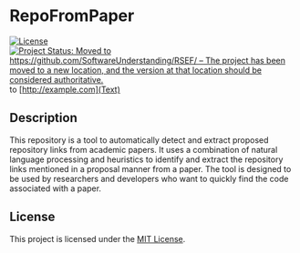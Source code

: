 # RepoFromPaper

[![License](https://img.shields.io/badge/license-MIT-blue.svg)](LICENSE)
[![Project Status: Moved to https://github.com/SoftwareUnderstanding/RSEF/ – The project has been moved to a new location, and the version at that location should be considered authoritative.](https://www.repostatus.org/badges/latest/moved.svg)](https://www.repostatus.org/#moved) to [http://example.com](Text)


## Description

This repository is a tool to automatically detect and extract proposed repository links from academic papers. It uses a combination of natural language processing and heuristics to identify and extract the repository links mentioned in a proposal manner from a paper. The tool is designed to be used by researchers and developers who want to quickly find the code associated with a paper.

## License

This project is licensed under the [MIT License](LICENSE).

